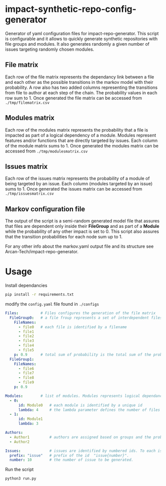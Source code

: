 # impact-synthetic-repo-config-generator
Generator of yaml configuration files for impact-repo-generator. This script is configurable and it allows to quickly generate synthetic repositories with file groups and modules. It also generates randomly a given number of issues targeting randomly chosen modules.

## File matrix
Each row of the file matrix represents the dependancy link between a file and each other as the possible transitions in the markov model with their probability.
A row also has two added columns representing the transitions from file to author at each step of the chain. The probability values in each row sum to 1. 
Once generated the file matrix can be accessed from `./tmp/filematrix.csv`

## Modules matrix
Each row of the modules matrix represents the probability that a file is impacted as part of a logical dependency of a module. Modules represent features and/or functions that are directly targeted by issues. Each column of the module matrix sums to 1.
Once generated the modules matrix can be accessed from `./tmp/modulesmatrix.csv`

## Issues matrix
Each row of the issues matrix represents the probability of a module of being targeted by an issue. Each column (modules targeted by an issue) sums to 1.
Once generated the issues matrix can be accessed from `./tmp/issuesmatrix.csv`

## Markov configuration file
The output of the script is a semi-random generated model file that assures that files are dependent only inside their **FileGroup** and as part of a **Module** while the probability of any other impact is set to 0. This script also assures that the transition probabilities for each node sum up to 1.

For any other info about the markov.yaml output file and its structure see Arcan-Tech/impact-repo-generator.

# Usage
Install dependancies

```sh
pip install -r requirements.txt
```

modify the `config.yaml` file found in `./configs`

```yaml
Files:          # Files configures the generation of the file matrix
  FileGroup0:   # a file froup represents a set of interdependent files
    FileNames:
      - file0   # each file is identified by a filename
      - file1
      - file2
      - file3
      - file4
      - file5
    p: 0.9      # total sum of probability is the total sum of the probabilities of each file for each other file of the group. 
  FileGroup1:
    FileNames:
      - file6
      - file7
      - file8
      - file9
    p: 0.9

Modules:        # list of modules. Modules represents logical dependancies between files
  - 0:
      id: Module0   # each module is identified by a unique id
      lambda: 4     # the lambda parameter defines the number of files that are randomly assigned to the module 
  - 1:
      id: Module1
      lambda: 3

Authors:
  - Author1         # authors are assigned based on groups and the probability of the transition is defined ad 1 - p
  - Author2

Issues:             # issues are identified by numbered ids. To each issue a certain number of modules are assigned randomly.
  prefix: "issue"   # prefix of the id  "issue{number}".
  number: 10        # the number of issue to be generated.

```
Run the script

```sh
python3 run.py
```